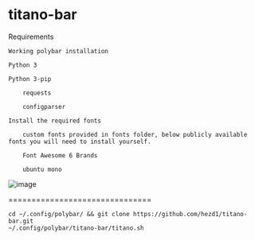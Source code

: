 # titano-bar

Requirements

    Working polybar installation

    Python 3

    Python 3-pip

        requests
  
        configparser
  
    Install the required fonts
    
        custom fonts provided in fonts folder, below publicly available fonts you will need to install yourself.
    
        Font Awesome 6 Brands
    
        ubuntu mono
    
![image](https://user-images.githubusercontent.com/25522056/160284223-53952244-ebb2-4d48-ab57-5a08dda2f35a.png)



===============================
    
    cd ~/.config/polybar/ && git clone https://github.com/hezd1/titano-bar.git
    ~/.config/polybar/titano-bar/titano.sh
